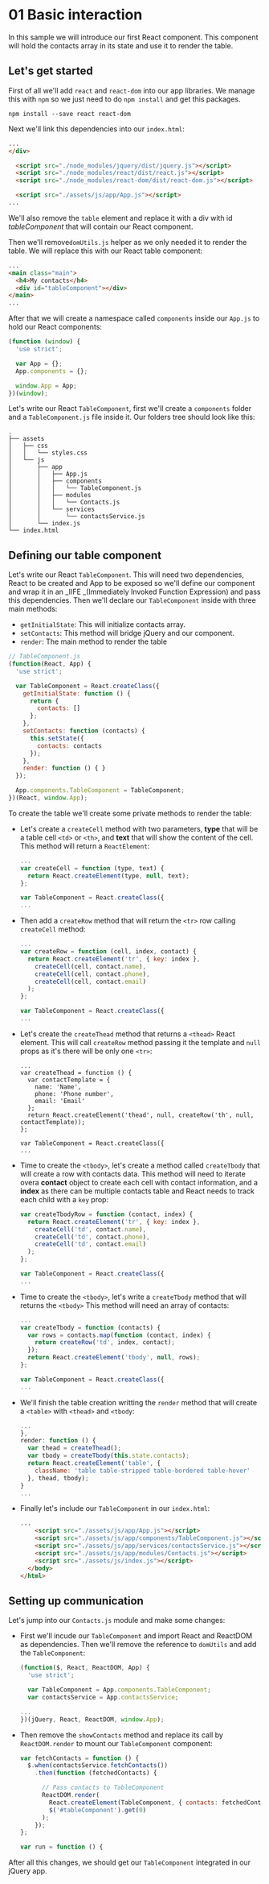 # 01 Basic interaction

In this sample we will introduce our first React component. This component will hold the contacts array in its state and use it to render the table.

## Let's get started

First of all we'll add `react` and `react-dom` into our app libraries. We manage this with `npm` so we just need to do `npm install` and get this packages.

```shell
npm install --save react react-dom
```

Next we'll link this dependencies into our `index.html`:

```html
...
</div>

  <script src="./node_modules/jquery/dist/jquery.js"></script>
  <script src="./node_modules/react/dist/react.js"></script>
  <script src="./node_modules/react-dom/dist/react-dom.js"></script>

  <script src="./assets/js/app/App.js"></script>
...
```

We'll also remove the `table` element and replace it with a div with id *tableComponent* that will contain our React component.

Then we'll remove`domUtils.js` helper as we only needed it to render the table. We will replace this with our React table component:

```html
...
<main class="main">
  <h4>My contacts</h4>
  <div id="tableComponent"></div>
</main>
...
```

After that we will create a namespace called `components` inside our `App.js` to hold our React components:

```javascript
(function (window) {
  'use strict';

  var App = {};
  App.components = {};

  window.App = App;
})(window);
```

Let's write our React `TableComponent`, first we'll create a `components` folder and a `TableComponent.js` file inside it. Our folders tree should look like this:

```
.
├── assets
│   ├── css
│   │   └── styles.css
│   └── js
│       ├── app
│       │   ├── App.js
│       │   ├── components
│       │   │   └── TableComponent.js
│       │   ├── modules
│       │   │   └── Contacts.js
│       │   └── services
│       │       └── contactsService.js
│       └── index.js
└── index.html
```

## Defining our table component

Let's write our React `TableComponent`. This will need two dependencies, React to be created and App to be exposed so we'll define our component and wrap it in an _IIFE _(Immediately Invoked Function Expression) and pass this dependencies. Then we'll declare our `TableComponent` inside with three main methods:

- `getInitialState`: This will initialize contacts array.
- `setContacts`:  This method will bridge jQuery and our component.
- `render`:  The main method to render the table

```javascript
// TableComponent.js
(function(React, App) {
  'use strict';

  var TableComponent = React.createClass({
    getInitialState: function () {
      return {
        contacts: []
      };
    },
    setContacts: function (contacts) {
      this.setState({
        contacts: contacts
      });
    },
    render: function () { }
  });

  App.components.TableComponent = TableComponent;
})(React, window.App);
```

To create the table we'll create some private methods to render the table:

- Let's create a `createCell` method with two parameters, **type** that will be a table cell `<td>` or `<th>`, and **text** that will show the content of the cell. This method will return a `ReactElement`:

  ```javascript
  ...
  var createCell = function (type, text) {
    return React.createElement(type, null, text);
  };

  var TableComponent = React.createClass({
  ...
  ```

- Then add a `createRow` method that will return the `<tr>` row calling `createCell` method:

  ```javascript
  ...
  var createRow = function (cell, index, contact) {
    return React.createElement('tr', { key: index },
      createCell(cell, contact.name),
      createCell(cell, contact.phone),
      createCell(cell, contact.email)
    );
  };

  var TableComponent = React.createClass({
  ...
  ```
- Let's create the `createThead` method that returns a `<thead>` React element. This will call `createRow` method passing it the template and `null` props as it's there will be only one `<tr>`:

  ```javscript
  ...
  var createThead = function () {
    var contactTemplate = {
      name: 'Name',
      phone: 'Phone number',
      email: 'Email'
    };
    return React.createElement('thead', null, createRow('th', null, contactTemplate));
  };

  var TableComponent = React.createClass({
  ...
  ```

- Time to create the `<tbody>`, let's create a method called `createTbody` that will create a row with contacts data. This method will need to iterate overa **contact** object to create each cell with contact information, and a **index** as there can be multiple contacts table and React needs to track each child with a `key` prop:

  ```javascript
  var createTbodyRow = function (contact, index) {
    return React.createElement('tr', { key: index },
      createCell('td', contact.name),
      createCell('td', contact.phone),
      createCell('td', contact.email)
    );
  };

  var TableComponent = React.createClass({
  ...
  ```

- Time to create the `<tbody>`,  let's write a `createTbody` method that will returns the `<tbody>` This method will need an array of contacts:

  ```javascript
  ...
  var createTbody = function (contacts) {
    var rows = contacts.map(function (contact, index) {
      return createRow('td', index, contact);
    });
    return React.createElement('tbody', null, rows);
  };

  var TableComponent = React.createClass({
  ...
  ```

- We'll finish the table creation writting the `render` method that will create a `<table>` with `<thead>` and `<tbody`:

  ```javascript
  ...
  },
  render: function () {
    var thead = createThead();
    var tbody = createTbody(this.state.contacts);
    return React.createElement('table', {
      className: 'table table-stripped table-bordered table-hover'
    }, thead, tbody);
  }
  ...
  ```

- Finally let's include our `TableComponent` in our `index.html`:

  ```html
  ...
      <script src="./assets/js/app/App.js"></script>
      <script src="./assets/js/app/components/TableComponent.js"></script>
      <script src="./assets/js/app/services/contactsService.js"></script>
      <script src="./assets/js/app/modules/Contacts.js"></script>
      <script src="./assets/js/index.js"></script>
    </body>
  </html>
  ```

## Setting up communication

Let's jump into our `Contacts.js` module and make some changes:

- First we'll  incude our `TableComponent` and import React and ReactDOM as dependencies. Then we'll remove the reference to `domUtils` and add the `TableComponent`:

  ```javascript
  (function($, React, ReactDOM, App) {
    'use strict';

    var TableComponent = App.components.TableComponent;
    var contactsService = App.contactsService;

  ...
  })(jQuery, React, ReactDOM, window.App);
  ```
- Then remove the `showContacts` method and replace its call by `ReactDOM.render` to mount our `TableComponent` component:

  ```javascript
  var fetchContacts = function () {
    $.when(contactsService.fetchContacts())
      .then(function (fetchedContacts) {

        // Pass contacts to TableComponent
        ReactDOM.render(
          React.createElement(TableComponent, { contacts: fetchedContacts }),
          $('#tableComponent').get(0)
        );
      });
  };

  var run = function () {
  ```

After all this changes, we should get our `TableComponent` integrated in our jQuery app.